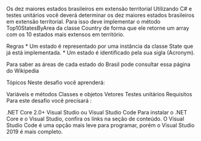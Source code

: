 Os dez maiores estados brasileiros em extensão territorial
Utilizando C# e testes unitários você deverá determinar os dez maiores estados brasileiros em extensão territorial. Para isso deve implementar o método Top10StatesByArea da classe Country de forma que ele retorne um array com os 10 estados mais extensos em território.

Regras * Um estado é representado por uma instância da classe State que já está implementada. * Um estado é identificado pela sua sigla (Acronym).

Para saber as áreas de cada estado do Brasil pode consultar essa página do Wikipedia

Tópicos
Neste desafio você aprenderá:

Variáveis e métodos
Classes e objetos
Vetores
Testes unitários
Requisitos
​Para este desafio você precisará :

.NET Core 2.0+
Visual Studio ou Visual Studio Code
Para instalar o .NET Core e o Visual Studio, confira os links na seção de conteúdo. O Visual Studio Code é uma opção mais leve para programar, porém o Visual Studio 2019 é mais completo.

